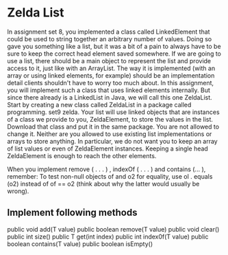 
# Zelda List	

In assignment set 8, you implemented a class called LinkedElement that could be used to string together an arbitrary number of values. Doing so gave you something like a list, but it was a bit of a pain to always have to be sure to keep the correct head element saved somewhere. If we are going to use a list, there should be a main object to represent the list and provide access to it, just like with an ArrayList. The way it is implemented (with an array or using linked elements, for example) should be an implementation detail clients shouldn't have to worry too much about.
In this assignment, you will implement such a class that uses linked elements internally. But since there already is a LinkedList in Java, we will call this one ZeldaList.
Start by creating a new class called ZeldaList in a package called programming. set9 zelda. Your list will use linked objects that are instances of a class we provide to you, ZeldaElement, to store the values in the list. Download that class and put it in the same package. You are not allowed to change it. Neither are you allowed to use existing list implementations or arrays to store anything. In particular, we do not want you to keep an array of list values or even of ZeldaElement instances. Keeping a single head ZeldaElement is enough to reach the other elements.

When you implement remove ( . . . ) , indexOf ( . . . ) and contains (... ), remember: To test non-null objects of and o2 for equality, use ol . equals (o2) instead of of == o2 (think about why the latter would usually be wrong).
## Implement following methods
public  void add(T value)
public  boolean remove(T value) 
public  void  clear() 
public  int  size() 
public  T get(int  index) 
public  int  index0f(T value) 
public boolean  contains(T value)
public boolean  isEmpty()

